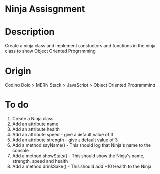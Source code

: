# Ninja Assisgnment

# Description

Create a ninja class and implement constuctors and functions in the ninja class to show Object Oriented Programming

# Origin

Coding Dojo > MERN Stack > JavaScript > Object Oriented Programming

# To do

1. Create a Ninja class
2. Add an attribute name
3. Add an attribute health
4. Add an attribute speed - give a default value of 3
5. Add an attribute strength - give a default value of 3
6. Add a method sayName() - This should log that Ninja's name to the console
7. Add a method showStats() - This should show the Ninja's name, strength, speed and health
8. Add a method drinkSake() - This should add +10 Health to the Ninja